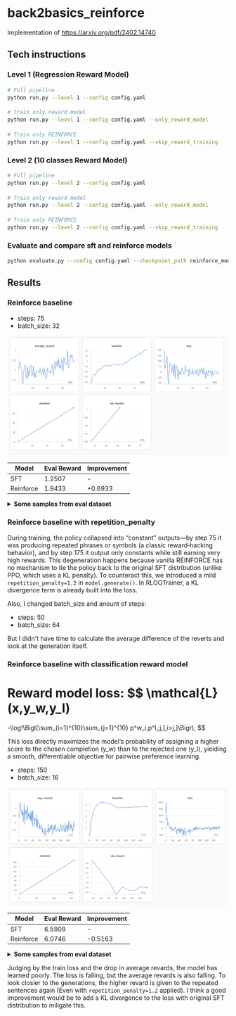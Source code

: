 # back2basics_reinforce
Implementation of https://arxiv.org/pdf/2402.14740

## Tech instructions

### Level 1 (Regression Reward Model)

```bash
# Full pipeline
python run.py --level 1 --config config.yaml

# Train only reward model
python run.py --level 1 --config config.yaml --only_reward_model

# Train only REINFORCE
python run.py --level 1 --config config.yaml --skip_reward_training
```

### Level 2 (10 classes Reward Model)

```bash
# Full pipeline
python run.py --level 2 --config config.yaml

# Train only reward model
python run.py --level 2 --config config.yaml --only_reward_model

# Train only REINFORCE
python run.py --level 2 --config config.yaml --skip_reward_training
```

### Evaluate and compare sft and reinforce models

```bash
python evaluate.py --config config.yaml --checkpoint_path reinforce_model/checkpoint-175
```

## Results

### Reinforce baseline
 - steps: 75
 - batch_size: 32

![REINFORCE baseline wandb log ](img/level1_75_steps.png)

| Model | Eval Reward | Improvement |
|-------|-------------|-------------|
| SFT | 1.2507 | - |
| Reinforce | 1.9433 | +0.6933 |


<details>
<summary><strong>Some samples from eval dataset</strong></summary>

**Prompt: What are some current alternatives to the conventional gasoline powered vehicle? Create a list of five popular alternatives to the conventional gasoline-powered vehicle. For each item on the list explain how they align with the goal of reducing gasoline dependency. For each item list potential challenges in adopting each vehicle as an alternative to gasoline-powered vehicles. For each vehicle explain the improvements that have been made to optimize the use of these vehicles since their inception. For each explain how consumers have been responding to these alternative vehicle options.**

**SFT model:**
Based on the goal of reducing gasoline dependency, here are five alternative vehicles that could be considered:
1. Electric Car: An alternative to gasoline-powered vehicles, electric cars convert electrical energy into mechanical energy, reducing the dependence on fossil fuels. They are powered by stationary fans and wind turbines, producing zero tailpipe emissions, and generally lower operating costs compared to gasoline-powered vehicles. Electric vehicles also have lower operating costs and can be more convenient to maintain.
2. Hybrid Car: A hybrid vehicle combines a gasoline engine with an electric motor to produce energy. The vehicle combines the advantages of both and can be driven for long distances at constant speeds. Hybrid cars have lower operating costs compared to gasoline-powered vehicles, and can be more fuel-efficient. They require fewer moving parts and are more environmentally friendly, with potential improvement in noise.
3. Alternative Fuel Vehicles: Vehicles that use alternative fuels (e.g., hydrogen fuel cell vehicles, biofuels) instead of regular gasoline. These vehicles can be used for short trips or on long trips. They offer lower operational costs compared to gasoline-powered vehicles, and can be more convenient for residents in rural areas. Alternative fuel vehicles also have lower operating costs and can be more fuel-efficient compared to gasoline-powered vehicles.
4. High Performance Electric Vehicles (HEVs): Electric vehicles using electric motors to power their internal combustion engines. HEVs do not produce tailpipe emissions, are more efficient than conventional electric vehicles, and can be driven for extended distances at lower speeds. They offer a range of advantages including reduced environmental impact, lower operating costs, and potential reduction in energy consumption and greenhouse gas emissions.
5. Electric Vehicle (EV) Packages: Packaged electric vehicles contain both the car and the battery pack in a single vehicle. For example, a hybrid vehicle and a full-size electric vehicle. The car battery is used for

**Trained model**:
Here are the five suggestions for the conventional gasoline-powered vehicle:
1. **Electric Powered Vehicle (EPV)**:
        * The EPV is a zero-emission vehicle that uses electricity to run.
        * It has a range of up to 500 miles and is known for its long-range and environmentally friendly features.
        * EPVs are cost-effective, have a lower greenhouse gas emissions, and are currently a popular choice for road users.
        * They are a viable alternative to gasoline-powered vehicles, especially for urban driving.
2. **Hybrid Vehicle (HCV)**:
        * The CVR combines the advantages of a gasoline-powered vehicle with an electric motor.
        * It has a range of up to 500 miles and can be equipped with a range of four electric motors.
        * The CVR is considered to be an environmentally friendly solution, as it eliminates the need for oil changes.
        * It is a viable alternative to gasoline-powered vehicles, especially for urban driving.
3. **Fuel-Smart Car (FSC)**:
        * The FSC is a car that has been designed to be fuel-saver.
        * It has a range of up to 500 miles and can be equipped with a range of four electric motors.
        * The FSC is considered to be a more environmental friendly solution, as it uses fuel savings to reduce the number of oil changes.
        * It is a viable alternative to gasoline-powered vehicles, especially for urban driving.
4. **Vcfi Fuel Cell Car (VFC)**:
        * The VFC is a car that has been designed to be fuel-saver.
        * It has a range of up to 500 miles
</details>

### Reinforce baseline with repetition_penalty
During training, the policy collapsed into “constant” outputs—by step 75 it was producing repeated phrases or symbols (a classic reward‑hacking behavior), and by step 175 it output only constants while still earning very high rewards. This degeneration happens because vanilla REINFORCE has no mechanism to tie the policy back to the original SFT distribution (unlike PPO, which uses a KL penalty). To counteract this, we introduced a mild `repetition_penalty=1.2` in `model.generate()`. In RLOOTrainer, a KL divergence term is already built into the loss.

Also, I changed batch_size and anount of steps:
 - steps: 50
 - batch_size: 64

But I didn't have time to calculate the average difference of the reverts and look at the generation itself.



### Reinforce baseline with classification reward model 

Reward model loss:
$$
\mathcal{L}(x,y_w,y_l)
=
-\log\!\Bigl(\sum_{i=1}^{10}\sum_{j=1}^{10} p^w_i\,p^l_j\,[\,i>j\,]\Bigr),
$$


This loss directly maximizes the model’s probability of assigning a higher score to the chosen completion \(y_w\) than to the rejected one \(y_l\), yielding a smooth, differentiable objective for pairwise preference learning.

 - steps: 150
 - batch_size: 16

 ![REINFORCE baseline wandb log ](img/level2_150_steps.png)

 | Model | Eval Reward | Improvement |
|-------|-------------|-------------|
| SFT | 6.5909 | - |
| Reinforce | 6.0746 | -0.5163 |

<details>
<summary><strong>Some samples from eval dataset</strong></summary>

**Prompt: please compare deadlock avoidance and deadlock prevention mechanisms**

**Original model:**

Deadlock prevention mechanisms include techniques that prevent the cycle from continuing indefinitely, such as:

1. **Managed wait**: Preventing a program from executing indefinitely by releasing a task.
2. **Exclusive locking**: Restricting access to a shared resource.
3. **Lock synchronization**: Ensuring that a thread and other tasks access shared resources.
4. **Timeouts**: Restricting access to shared resources.

In contrast, deadlock avoidance mechanisms involve techniques that intentionally cause the cycle to continue, such as:

1. **Dual locks**: Allowing two threads to execute a task simultaneously.
2. **Pending state machines**: Creating a state machine that contains two threads.
3. **Lock synchronization with a separate system call**: Prioritizing access to a shared resource.
4. **Lock management techniques**: Managed wait, exclusive lock, and lock synchronization with a system call.

When choosing a deadlock prevention mechanism, consider the following factors:

1. **Resource availability**: Consider the amount of shared resources and how they may expire.
2. **Thread characteristics**: Think about the design of the threads and the need for lock synchronization.
3. **Thread behavior**: Consider the behavior of the threads when they're trying to acquire or release locks.
4. **Error tolerance**: Consider the trade-off between deadlock prevention and overall system stability.

By understanding the techniques used in deadlock prevention and avoiding them, developers can write more reliable and fault-tolerant code.

**Reward distribution:**
[0.0948, 0.0954, 0.1315, 0.1729, 0.1343, 0.1149, 0.0776, 0.0481, 0.1110, 0.0195]


**Trained model:**

, such as:

"I can help you with your creative writing or art project, and I can help you with your family's problems or challenges."

"I can help you with your education and skills, and I can help you with your job and social network."

"I can help you with your health and well-being, and I can help you with your relationships and connections."

"I can help you with your passions and interests, and I can help you with your creativity and imagination."

"I can help you with your future, and I can help you with your limits."

"I can help you with your future, and I can help you with your love of life."

"I can help you with your love of the earth, and I can help you with your spirituality."

"I can help you with your relationships with your pets, and I can help you with your family of origin."

"I can help you with your relationship with your friends and family, and I can help you with your friends and colleagues."

"I can help you with your relationships with your artists, and I can help you with your fans."

"I can help you with your future, and I can help you with your dreams and interests."

"I can help you with your love of the sea, and I can help you with your mountains, and I can help you with your forest and tree"

"I can help you with your passions and interests, and I can help you with your determination, and I can help you with your gratitude."

"I can help you with your love of the earth, and I can help you with your mountains, and I can help you with your flowers, and your grass"

"I can help you with your love of the sea, and I can help you with your forest, and I can help you with your trees, and your sun, and the moon"

"I can help you with your love of the earth, and I can help you with your mountains, and you can be a woman, and a man, and a boy, and the sea and the mountains and the trees of our world, and the flowers and the grass"

"I can help you with your love of the city, and the nation, and the world, and the stars"

"I can help you with

**Reward distribution:**
[0.0529, 0.0491, 0.0692, 0.0707, 0.1539, 0.2066, 0.0287, 0.0269, 0.0354, 0.3066]
</details>


Judging by the train loss and the drop in average revards, the model has learned poorly. The loss is falling, but the average revards is also falling. To look closier to the generations, the higher revard is given to the repeated sentences again (Even with `repetition_penalty=1.2` applied). I think a good improvement would be to add a KL divergence to the loss with original SFT distribution to miligate this.